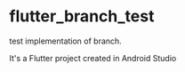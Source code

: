 # flutter_branch_test
test implementation of branch. 

It's a Flutter project created in Android Studio
